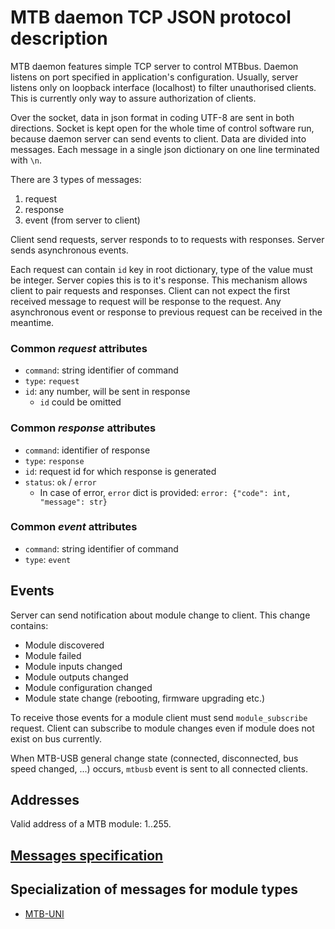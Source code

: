 MTB daemon TCP JSON protocol description
========================================

MTB daemon features simple TCP server to control MTBbus. Daemon listens on port
specified in application's configuration. Usually, server listens only on
loopback interface (localhost) to filter unauthorised clients. This is
currently only way to assure authorization of clients.

Over the socket, data in json format in coding UTF-8 are sent in both
directions. Socket is kept open for the whole time of control software run,
because daemon server can send events to client. Data are divided into messages.
Each message in a single json dictionary on one line terminated with `\n`.

There are 3 types of messages:

 1. request
 2. response
 3. event (from server to client)

Client send requests, server responds to to requests with responses. Server
sends asynchronous events.

Each request can contain `id` key in root dictionary, type of the value must
be integer. Server copies this is to it's response. This mechanism allows client
to pair requests and responses. Client can not expect the first received message
to request will be response to the request. Any asynchronous event or response
to previous request can be received in the meantime.

### Common *request* attributes

 * `command`: string identifier of command
 * `type`: `request`
 * `id`: any number, will be sent in response
   - `id` could be omitted

### Common *response* attributes

 * `command`: identifier of response
 * `type`: `response`
 * `id`: request id for which response is generated
 * `status`: `ok` / `error`
   - In case of error, `error` dict is provided:
     `error: {"code": int, "message": str}`

### Common *event* attributes

 * `command`: string identifier of command
 * `type`: `event`

## Events

Server can send notification about module change to client. This change contains:

 * Module discovered
 * Module failed
 * Module inputs changed
 * Module outputs changed
 * Module configuration changed
 * Module state change (rebooting, firmware upgrading etc.)

To receive those events for a module client must send `module_subscribe`
request. Client can subscribe to module changes even if module does not exist
on bus currently.

When MTB-USB general change state (connected, disconnected, bus speed changed,
...) occurs, `mtbusb` event is sent to all connected clients.

## Addresses

Valid address of a MTB module: 1..255.

## [Messages specification](messages.md)

## Specialization of messages for module types

 * [MTB-UNI](uni.md)
